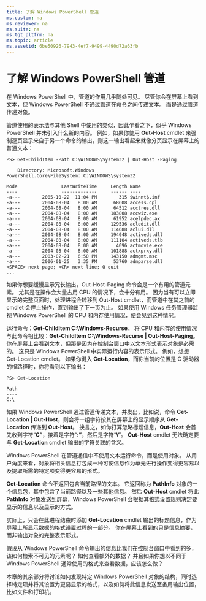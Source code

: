 ```yaml
---
title: 了解 Windows PowerShell 管道
ms.custom: na
ms.reviewer: na
ms.suite: na
ms.tgt_pltfrm: na
ms.topic: article
ms.assetid: 6be50926-7943-4ef7-9499-4490d72a63fb
---
```

# 了解 Windows PowerShell 管道
在 Windows PowerShell 中，管道的作用几乎随处可见。 尽管你会在屏幕上看到文本，但 Windows PowerShell 不通过管道在命令之间传递文本。 而是通过管道传递对象。

管道使用的表示法与其他 Shell 中使用的类似，因此乍看之下，似乎 Windows PowerShell 并未引入什么新的内容。 例如，如果你使用 **Out-Host** cmdlet 来强制逐页显示来自于另一个命令的输出，则这一输出看起来就像分页显示在屏幕上的普通文本：

```
PS> Get-ChildItem -Path C:\WINDOWS\System32 | Out-Host -Paging

    Directory: Microsoft.Windows PowerShell.Core\FileSystem::C:\WINDOWS\system32

Mode                LastWriteTime     Length Name
----                -------------     ------ ----
-a---        2005-10-22  11:04 PM        315 $winnt$.inf
-a---        2004-08-04   8:00 AM      68608 access.cpl
-a---        2004-08-04   8:00 AM      64512 acctres.dll
-a---        2004-08-04   8:00 AM     183808 accwiz.exe
-a---        2004-08-04   8:00 AM      61952 acelpdec.ax
-a---        2004-08-04   8:00 AM     129536 acledit.dll
-a---        2004-08-04   8:00 AM     114688 aclui.dll
-a---        2004-08-04   8:00 AM     194048 activeds.dll
-a---        2004-08-04   8:00 AM     111104 activeds.tlb
-a---        2004-08-04   8:00 AM       4096 actmovie.exe
-a---        2004-08-04   8:00 AM     101888 actxprxy.dll
-a---        2003-02-21   6:50 PM     143150 admgmt.msc
-a---        2006-01-25   3:35 PM      53760 admparse.dll
<SPACE> next page; <CR> next line; Q quit
...
```

如果你想要缓慢显示冗长输出，Out-Host-Paging 命令会是一个有用的管道元素。 尤其是在操作会大量占用 CPU 的情况下，会十分有用。 因为当有可以立即显示的完整页面时，处理进程会转移到 Out-Host cmdlet，而管道中在其之前的 cmdlet 会停止操作，直到输出了下一页为止。 如果使用 Windows 任务管理器监视 Windows PowerShell 的 CPU 和内存使用情况，便会见到这种情况。

运行命令：**Get-ChildItem C:\Windows-Recurse**。 将 CPU 和内存的使用情况与此命令相比较：**Get-ChildItem C:\Windows-Recurse | Out-Host-Paging**。 你在屏幕上会看到文本，但那是因为在控制台窗口中以文本形式表示对象是必需的。 这只是 Windows PowerShell 中实际运行内容的表示形式。 例如，想想 Get-Location cmdlet。 如果你键入 **Get-Location**，而你当前的位置是 C 驱动器的根路径时，你将看到以下输出：

```
PS> Get-Location

Path
----
C:\
```

如果 Windows PowerShell 通过管道传递文本，并发出，比如说，命令 **Get-Location | Out-Host**，则会将一组字符按其在屏幕上的显示顺序从 **Get-Location** 传递到 **Out-Host**。 换言之，如你打算忽略标题信息，**Out-Host** 会首先收到字符“**C”**，接着是字符“**:”**，然后是字符“**\”**。 **Out-Host** cmdlet 无法确定要与 **Get-Location** cmdlet 输出的字符关联的含义。

Windows PowerShell 在管道通信中不使用文本运行命令，而是使用对象。 从用户角度来看，对象将相关信息打包成一种可使信息作为单元进行操作变得更容易以及提取所需的特定项变得更容易的形式。

**Get-Location** 命令不返回包含当前路径的文本。 它返回称为 **PathInfo** 对象的一个信息包，其中包含了当前路径以及一些其他信息。 然后 **Out-Host** cmdlet 将此 **PathInfo** 对象发送到屏幕，Windows PowerShell 会根据其格式设置规则决定要显示的信息以及显示的方式。

实际上，只会在此进程结束时添加 **Get-Location** cmdlet 输出的标题信息，作为屏幕上所显示数据的格式设置过程的一部分。 你在屏幕上看到的只是信息摘要，而非输出对象的完整表示形式。

假设从 Windows PowerShell 命令输出的信息比我们在控制台窗口中看到的多，该如何检索不可见的元素呢？ 如何查看额外的数据？ 并且如果你想以不同于 Windows PowerShell 通常使用的格式来查看数据，应该怎么做？

本章的其余部分将讨论如何发现特定 Windows PowerShell 对象的结构，同时选择特定项并将其设置为更易显示的格式，以及如何将此信息发送至备用输出位置，比如文件和打印机。



<!--HONumber=Apr16_HO1-->


